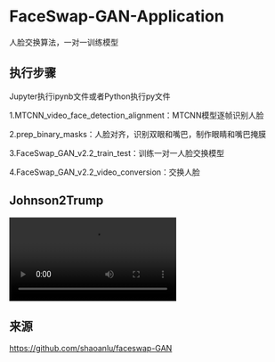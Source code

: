# FaceSwap-GAN-Application
人脸交换算法，一对一训练模型

## 执行步骤

Jupyter执行ipynb文件或者Python执行py文件

1.MTCNN_video_face_detection_alignment：MTCNN模型逐帧识别人脸

2.prep_binary_masks：人脸对齐，识别双眼和嘴巴，制作眼睛和嘴巴掩膜

3.FaceSwap_GAN_v2.2_train_test：训练一对一人脸交换模型

4.FaceSwap_GAN_v2.2_video_conversion：交换人脸

## Johnson2Trump

<video src="./test_result/result.mp4"></video>

## 来源

https://github.com/shaoanlu/faceswap-GAN